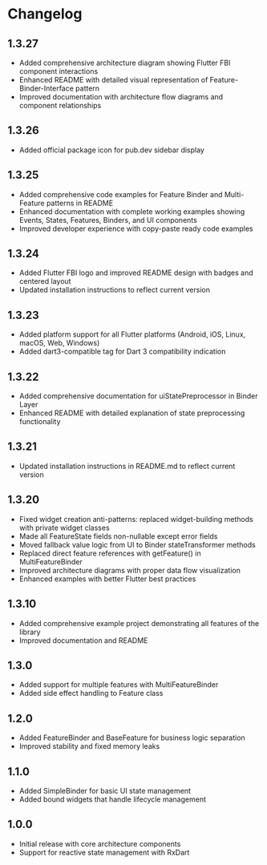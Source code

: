 # Changelog

## 1.3.27

* Added comprehensive architecture diagram showing Flutter FBI component interactions
* Enhanced README with detailed visual representation of Feature-Binder-Interface pattern
* Improved documentation with architecture flow diagrams and component relationships

## 1.3.26

* Added official package icon for pub.dev sidebar display

## 1.3.25

* Added comprehensive code examples for Feature Binder and Multi-Feature patterns in README
* Enhanced documentation with complete working examples showing Events, States, Features, Binders, and UI components
* Improved developer experience with copy-paste ready code examples

## 1.3.24

* Added Flutter FBI logo and improved README design with badges and centered layout
* Updated installation instructions to reflect current version

## 1.3.23

* Added platform support for all Flutter platforms (Android, iOS, Linux, macOS, Web, Windows)
* Added dart3-compatible tag for Dart 3 compatibility indication

## 1.3.22

* Added comprehensive documentation for uiStatePreprocessor in Binder Layer
* Enhanced README with detailed explanation of state preprocessing functionality

## 1.3.21

* Updated installation instructions in README.md to reflect current version

## 1.3.20

* Fixed widget creation anti-patterns: replaced widget-building methods with private widget classes
* Made all FeatureState fields non-nullable except error fields
* Moved fallback value logic from UI to Binder stateTransformer methods  
* Replaced direct feature references with getFeature<T>() in MultiFeatureBinder
* Improved architecture diagrams with proper data flow visualization
* Enhanced examples with better Flutter best practices

## 1.3.10

* Added comprehensive example project demonstrating all features of the library
* Improved documentation and README

## 1.3.0

* Added support for multiple features with MultiFeatureBinder
* Added side effect handling to Feature class

## 1.2.0

* Added FeatureBinder and BaseFeature for business logic separation
* Improved stability and fixed memory leaks

## 1.1.0

* Added SimpleBinder for basic UI state management
* Added bound widgets that handle lifecycle management

## 1.0.0

* Initial release with core architecture components
* Support for reactive state management with RxDart
